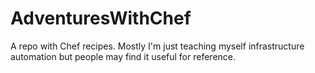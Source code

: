 # AdventuresWithChef

A repo with Chef recipes. Mostly I'm just teaching myself infrastructure automation but people may find it useful for reference.